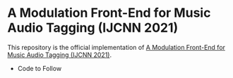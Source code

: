 # A Modulation Front-End for Music Audio Tagging (IJCNN 2021)

This repository is the official implementation of [A Modulation Front-End for Music Audio Tagging (IJCNN 2021)](X). 

- Code to Follow

